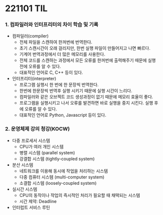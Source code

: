 # 221101 TIL
### 1. 컴파일러와 인터프리터의 차이 학습 및 기록
* 컴파일러(compiler)
    * 전체 파일을 스캔하여 한꺼번에 번역한다.
    * 초기 스캔시간이 오래 걸리지만, 한번 실행 파일이 만들어지고 나면 빠르다.
    * 기계어 번역과정에서 더 많은 메모리를 사용한다.
    * 전체 코드를 스캔하는 과정에서 모든 오류를 한꺼번에 출력해주기 때문에 실행 전에 오류를 알 수 있다.
    * 대표적인 언어로 C, C++ 등이 있다.
* 인터프리터(interpreter)
    * 프로그램 실행시 한 번에 한 문장씩 번역한다.
    * 한번에 한문장씩 번역후 실행 시키기 때문에 실행 시간이 느리다.
    * 컴파일러와 같은 오브젝트 코드 생성과정이 없기 때문에 메모리 효율이 좋다.
    * 프로그램을 실행시키고 나서 오류를 발견하면 바로 실행을 중지 시킨다. 실행 후에 오류를 알 수 있다.
    * 대표적인 언어로 Python, Javascript 등이 있다.
### 2. 운영체제 강의 청강(KOCW)
* 다중 프로세서 시스템
    * CPU가 여러 개인 시스템
    * 병렬 시스템 (parallel system)
    * 강결합 시스템 (tightly-coupled system)
* 분산 시스템
    * 네트워크를 이용해 동시에 작업을 처리하는 시스템
    * 다중 컴퓨터 시스템 (multi-computer system) 
    * 소결합 시스템 (loosely-coupled system)
* 실시간 시스템
    * CPU의 동작이나 작업의 즉시적인 처리가 필요할 때 채택되는 시스템
    * 시간 제약: Deadline
* 인터럽트 서비스 루틴